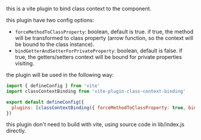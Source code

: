 this is a vite plugin to bind class context to the component.

this plugin have two config options:
- `forceMethodToClassProperty`: boolean, default is true. if true, the method will be transformed to class property (arrow function, so the context will be bound to the class instance).
- `bindGetterAndSetterForPrivateProperty`: boolean, default is false. if true, the getters/setters context will be bound for private properties visiting.

the plugin will be used in the following way:

```javascript
import { defineConfig } from 'vite'
import classContextBinding from 'vite-plugin-class-context-binding'

export default defineConfig({
  plugins: [classContextBinding({ forceMethodToClassProperty: true, bindGetterForPrivateProperty: true })],
})
```

this plugin don't need to build with vite, using source code in lib/index.js directly.
